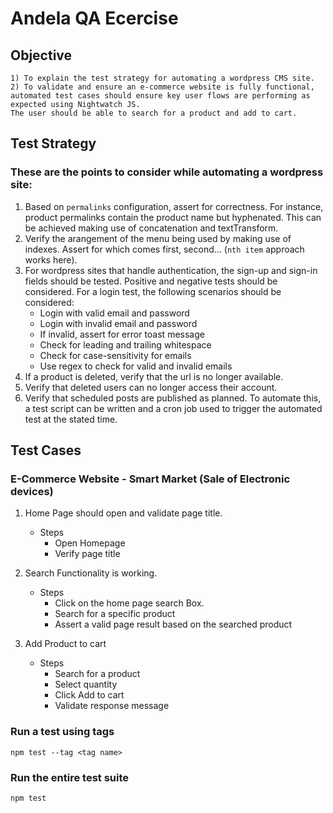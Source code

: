 # Andela QA Ecercise

## Objective

    1) To explain the test strategy for automating a wordpress CMS site.
    2) To validate and ensure an e-commerce website is fully functional, automated test cases should ensure key user flows are performing as expected using Nightwatch JS.
    The user should be able to search for a product and add to cart.

## Test Strategy
### These are the points to consider while automating a wordpress site:
1) Based on `permalinks` configuration, assert for correctness. For instance, product permalinks contain the product name but hyphenated. This can be achieved making use of concatenation and textTransform.
2) Verify the arangement of the menu being used by making use of indexes. Assert for which comes first, second... (`nth item` approach works here).
3) For wordpress sites that handle authentication, the sign-up and sign-in fields should be tested. Positive and negative tests should be considered. For a login test, the following scenarios should be considered:
    - Login with valid email and password
    - Login with invalid email and password
    - If invalid, assert for error toast message
    - Check for leading and trailing whitespace
    - Check for case-sensitivity for emails
    - Use regex to check for valid and invalid emails
4) If a product is deleted, verify that the url is no longer available.
5) Verify that deleted users can no longer access their account.
6) Verify that scheduled posts are published as planned. To automate this, a test script can be written and a cron job used to trigger the automated test at the stated time.


## Test Cases
### E-Commerce Website - Smart Market (Sale of Electronic devices)
1) Home Page should open and validate page title.
    - Steps
        - Open Homepage
        - Verify page title

2) Search Functionality is working.
    - Steps
        - Click on the home page search Box.
        - Search for a specific product
        - Assert a valid page result based on the searched product

3) Add Product to cart
    - Steps
        - Search for a product
        - Select quantity
        - Click Add to cart
        - Validate response message


### Run a test using tags

    npm test --tag <tag name>


### Run the entire test suite

    npm test